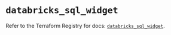 # `databricks_sql_widget`

Refer to the Terraform Registry for docs: [`databricks_sql_widget`](https://registry.terraform.io/providers/databricks/databricks/1.65.1/docs/resources/sql_widget).
